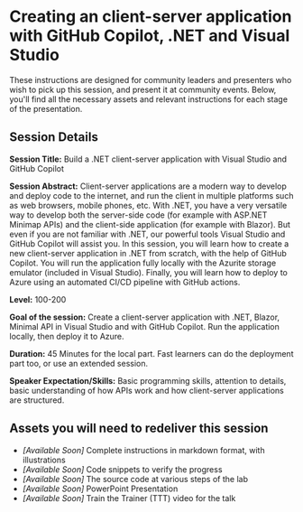 # Creating an client-server application with GitHub Copilot, .NET and Visual Studio

These instructions are designed for community leaders and presenters who wish to pick up this session, and present it at community events. Below, you'll find all the necessary assets and relevant instructions for each stage of the presentation.

## Session Details

**Session Title:** Build a .NET client-server application with Visual Studio and GitHub Copilot

**Session Abstract:** Client-server applications are a modern way to develop and deploy code to the internet, and run the client in multiple platforms such as web browsers, mobile phones, etc. With .NET, you have a very versatile way to develop both the server-side code (for example with ASP.NET Minimap APIs) and the client-side application (for example with Blazor). But even if you are not familiar with .NET, our powerful tools Visual Studio and GitHub Copilot will assist you. In this session, you will learn how to create a new client-server application in .NET from scratch, with the help of GitHub Copilot. You will run the application fully locally with the Azurite storage emulator (included in Visual Studio). Finally, you will learn how to deploy to Azure using an automated CI/CD pipeline with GitHub actions.

**Level:** 100-200

**Goal of the session:** Create a client-server application with .NET, Blazor, Minimal API in Visual Studio and with GitHub Copilot. Run the application locally, then deploy it to Azure.

**Duration:** 45 Minutes for the local part. Fast learners can do the deployment part too, or use an extended session.

**Speaker Expectation/Skills:** Basic programming skills, attention to details, basic understanding of how APIs work and how client-server applications are structured.

## Assets you will need to redeliver this session

* _[Available Soon]_ Complete instructions in markdown format, with illustrations
* _[Available Soon]_ Code snippets to verify the progress
* _[Available Soon]_ The source code at various steps of the lab
* _[Available Soon]_ PowerPoint Presentation
* _[Available Soon]_ Train the Trainer (TTT) video for the talk
